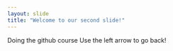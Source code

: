 ```yaml
---
layout: slide
title: "Welcome to our second slide!"
---
```

Doing the github course
Use the left arrow to go back!
